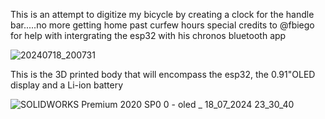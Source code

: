This is an attempt to digitize my bicycle by creating a clock for the handle bar.....no more getting home past curfew hours
special credits to @fbiego for help with intergrating the esp32 with his chronos bluetooth app

![20240718_200731](https://github.com/user-attachments/assets/d61be51a-5b91-4078-b8f3-43137c42acdd)

This is the 3D printed body that will encompass the esp32, the 0.91"OLED display and a Li-ion battery 

![SOLIDWORKS Premium 2020 SP0 0 -  oled _  18_07_2024 23_30_40](https://github.com/user-attachments/assets/2dec16b2-cb94-4c0d-bfd3-dffc9dd2d8fb)
